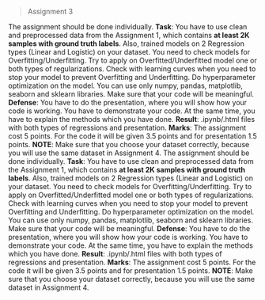 > Assignment 3

The assignment should be done individually.
**Task**: You have to use clean and preprocessed data from the Assignment 1, which contains **at least 2K samples with ground truth labels**. Also, trained models on 2 Regression types (Linear and Logistic) on your dataset. You need to check models for Overfitting/Underfitting. Try to apply on Overfitted/Underfitted model one or both types of regularizations. Check with learning curves when you need to stop your model to prevent Overfitting and Underfitting. Do hyperparameter optimization on the model. You can use only numpy, pandas, matplotlib, seaborn and sklearn libraries. Make sure that your code will be meaningful.
**Defense**: You have to do the presentation, where you will show how your code is working. You have to demonstrate your code. At the same time, you have to explain the methods which you have done.
**Result**: .ipynb/.html files with both types of regressions and presentation.
**Marks**: The assignment cost 5 points. For the code it will be given 3.5 points and for presentation 1.5 points.
**NOTE**: Make sure that you choose your dataset
correctly, because you will use the same dataset in Assignment 4.
The assignment should be done individually.
**Task**: You have to use clean and preprocessed data from the Assignment 1, which contains **at least 2K samples with ground truth labels**. Also, trained models on 2 Regression types (Linear and Logistic) on your dataset. You need to check models for Overfitting/Underfitting. Try to apply on Overfitted/Underfitted model one or both types of regularizations. Check with learning curves when you need to stop your model to prevent Overfitting and Underfitting. Do hyperparameter optimization on the model. You can use only numpy, pandas, matplotlib, seaborn and sklearn libraries. Make sure that your code will be meaningful.
**Defense**: You have to do the presentation, where you will show how your code is working. You have to demonstrate your code. At the same time, you have to explain the methods which you have done.
**Result**: .ipynb/.html files with both types of regressions and presentation.
**Marks**: The assignment cost 5 points. For the code it will be given 3.5 points and for presentation 1.5 points.
**NOTE**: Make sure that you choose your dataset
correctly, because you will use the same dataset in Assignment 4.